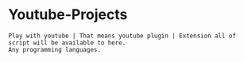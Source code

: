 # Youtube-Projects
	Play with youtube | That means youtube plugin | Extension all of script will be available to here.
	Any programming languages.
